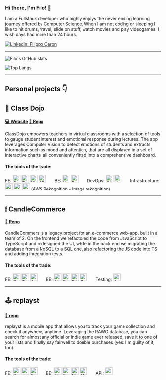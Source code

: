 <!--
**grampassonnia/grampassonnia** is a ✨ _special_ ✨ repository because its `README.md` (this file) appears on your GitHub profile.

Here are some ideas to get you started:

- 🔭 I’m currently working on ...
- 🌱 I’m currently learning ...
- 👯 I’m looking to collaborate on ...
- 🤔 I’m looking for help with ...
- 💬 Ask me about ...
- 📫 How to reach me: ...
- 😄 Pronouns: ...
- ⚡ Fun fact: ...
-->

### Hi there, I'm Filo! 👋

I am a Fullstack developer who highly enjoys the never ending learning journey offered by Computer Science. When I am not coding or sleeping I like to hit drums, travel, slide on stuff, watch movies and play videogames. I wish days had more than 24 hours. 

[![Linkedin: Filippo Ceron](https://img.shields.io/badge/-Filippo_Ceron-blue?style=flat-square&logo=Linkedin&logoColor=white&link=https://www.linkedin.com/in/filippo-ceron/)](https://www.linkedin.com/in/filippo-ceron/)

---

![Filo's GitHub stats](https://github-readme-stats.vercel.app/api?username=grampassonnia&show_icons=true&theme=tokyonight&hide=stars,issues)

![Top Langs](https://github-readme-stats.vercel.app/api/top-langs/?username=grampassonnia&layout=compact&theme=tokyonight)

---

## Personal projects 👇

## 🥋 Class Dojo  
####  [💻 Website](https://www.staging.classdojo.ninja) [📜 Repo](https://github.com/class-dojo) 
ClassDojo empowers teachers in virtual classrooms with a selection of tools to gauge student interest and emotional response during lectures. The app leverages Computer Vision to detect emotions of students and extracts information such as mood and attention, that are all displayed in a set of interactive charts, all conveniently fitted into a comprehensive dashboard.

#### The tools of the trade:
FE: <img src="https://cdn.jsdelivr.net/gh/devicons/devicon/icons/react/react-original.svg" width="24px" title="React"/> <img src="https://cdn.jsdelivr.net/gh/devicons/devicon/icons/typescript/typescript-original.svg"  width="24px" title="Typescript" /> <img src="https://images.opencollective.com/nivo/cb64dea/logo/256.png" width="24px" title="Nivo"/> <img src="https://jeromewu.github.io/static/107d248b86a21db313af2f7df1c1ded1/6f3f2/ffmpeg-wasm-logo.png" width="24px" title="FFmpeg.wasm"/> &nbsp; &nbsp; &nbsp; 
BE: <img src="https://the-guild.dev//blog-assets/nodejs-esm/nodejs_logo.png" width="24px" title="Node.js"/> <img src="https://symbols.getvecta.com/stencil_79/88_expressjs-icon.54bb6035d3.jpg" width="24px" title="Express" /> &nbsp; &nbsp; &nbsp; 
DevOps: <img src="https://archive.org/download/github.com-actions-starter-workflows_-_2020-01-25_22-21-15/cover.jpg" width="24px" title="Github Actions" /> <img src="https://rtask.thinkr.fr/wp-content/uploads/moby-logo.png" height="24px" title="docker" /> &nbsp; &nbsp; &nbsp; 
Infrastructure: <img src="https://pbs.twimg.com/profile_images/1473756532827246593/KRgw2UkV_400x400.jpg" width="24px" height="24px" title="aws"/> <img src="https://upload.wikimedia.org/wikipedia/commons/thumb/5/5c/Amazon_Lambda_architecture_logo.svg/1200px-Amazon_Lambda_architecture_logo.svg.png" height="24px" title="lambda" /> <img src="https://hackster.imgix.net/uploads/attachments/812417/68747470733a2f2f73332e616d617a6f6e6177732e636f6d2f6177737365727669636562726f6b65722f69636f6e732f416d617a6f6e52656b6f676e6974696f6e5f4c415247452e706e67.png?auto=compress%2Cformat&w=400&h=300&fit=max" height="24px" title="AWS Rekognition"/> (AWS Rekognition - Image rekognition) &nbsp; &nbsp; &nbsp;

---

## 🕯 CandleCommerce  
#### [📜 Repo](https://github.com/KachiiC/CandleCommerce)
CandleCommers is a legacy project for an e-commerce web-app, built in a team of 2. On the frontend we refactored the code from JavaScript to TypeScript and redesigned the UI, while in the back end we migrating the database from a NoSQL to a SQL one, also refactoring the JS code into TS and adding integration tests.  

#### The tools of the trade:
FE: <img src="https://cdn.jsdelivr.net/gh/devicons/devicon/icons/react/react-original.svg" width="24px" title="React"/> <img src="https://cdn.jsdelivr.net/gh/devicons/devicon/icons/typescript/typescript-original.svg"  width="24px" title="Typescript" /> <img src="https://images.opencollective.com/ant-design/6f1eb50/logo/256.png" width="24px" title="Ant Design"/> &nbsp; &nbsp; &nbsp; 
BE: <img src="https://the-guild.dev//blog-assets/nodejs-esm/nodejs_logo.png" width="24px" title="Node.js"/> <img src="https://symbols.getvecta.com/stencil_79/88_expressjs-icon.54bb6035d3.jpg" width="24px" title="Express"/> <img src="https://images.tute.io/tute/topic/prisma.png" width="24px" title="Prisma"/> <img src="https://cdn.jsdelivr.net/gh/devicons/devicon/icons/postgresql/postgresql-original.svg" width="24px" title="PostgreSQL"/> &nbsp; &nbsp; &nbsp;
Testing: <img src="https://cdn.jsdelivr.net/gh/devicons/devicon/icons/jest/jest-plain.svg" width="24px" title="Jest"/>

---

## 🕹 replayst
####  [📜 repo](https://github.com/grampassonnia/replayst) 
replayst is a mobile app that allows you to track your game collection and check it anywhere, anytime. Leveraging the RAWG database, you can search for almost any official or indie game ever released, save it to one of your lists and finally say fairwell to double purchases (yes: I'm guilty of it, too).

#### The tools of the trade:
FE: <img src="https://cdn.jsdelivr.net/gh/devicons/devicon/icons/react/react-original.svg" width="24px" title="React Native"/> <img src="https://cdn.jsdelivr.net/gh/devicons/devicon/icons/javascript/javascript-original.svg"  width="24px" title="Javascript" /> <img src="https://inceptum-stor.icons8.com/TErRc1E6L9wX/expoicon.jpg" width="24px" title="Expo"/> &nbsp; &nbsp; &nbsp; 
BE: <img src="https://the-guild.dev//blog-assets/nodejs-esm/nodejs_logo.png" width="24px" title="NodeJS" />  <img src="https://symbols.getvecta.com/stencil_79/88_expressjs-icon.54bb6035d3.jpg" width="24px" title="Express" />  <img src="https://images.opencollective.com/frontendmasters/0b9cda4/logo/256.png" width="24px" title="Mongoose"/> <img src="https://cdn.jsdelivr.net/gh/devicons/devicon/icons/mongodb/mongodb-original.svg" width="24px" title="MongoDB" />  &nbsp; &nbsp; &nbsp; 
API: <img src="https://alternativesp.com/wp-content/uploads/2021/02/rawg_114822.png" width="24px" height="24px" title="rawg.io"/>

